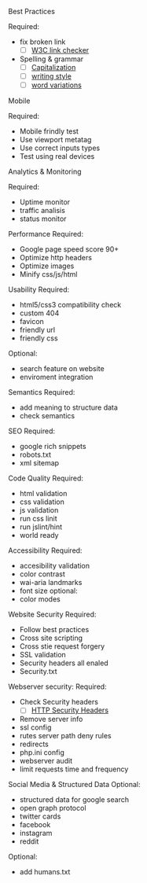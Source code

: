 Best Practices

Required:
- fix broken link
   - [ ] [W3C link checker](https://validator.w3.org/checklink)
- Spelling & grammar
   - [ ] [Capitalization](https://en.wikipedia.org/wiki/Capitalization)
   - [ ] [writing style](https://en.wikipedia.org/wiki/Writing_style)
   - [ ] [word variations](https://en.wikipedia.org/wiki/American_and_British_English_spelling_differences)

Mobile

Required:
- Mobile frindly test
- Use viewport metatag
- Use correct inputs types
- Test using real devices
 
Analytics & Monitoring

Required:
- Uptime monitor
- traffic analisis
- status monitor

Performance
Required:
- Google page speed score 90+
- Optimize http headers
- Optimize images
- Minify css/js/html
  

Usability
Required:
- html5/css3 compatibility check
- custom 404
- favicon
- friendly url
- friendly css

Optional:
- search feature on website
- enviroment integration


Semantics
Required:
- add meaning to structure data
- check semantics
   
SEO
Required:
- google rich snippets
- robots.txt
- xml sitemap
   
Code Quality
Required:
- html validation
- css validation
- js validation
- run css linit
- run jslint/hint
- world ready
   
Accessibility
Required:
- accesibility validation
- color contrast
- wai-aria landmarks
- font size
optional:
- color modes
   

Website Security
Required:
- Follow best practices
- Cross site scripting
- Cross stie request forgery
- SSL validation
- Security headers all enaled
- Security.txt

Webserver security:
Required:
- Check Security headers
   - [ ] [HTTP Security Headers ](https://securityheaders.com/)
- Remove server info
- ssl config
- rutes server path deny rules
- redirects
- php.ini config
- webserver audit
- limit requests time and frequency
   
Social Media & Structured Data
Optional:
- structured data for google search
- open graph protocol
- twitter cards
- facebook
- instagram
- reddit

Optional:
- add humans.txt



